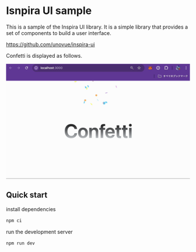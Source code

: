 # Isnpira UI sample

This is a sample of the Inspira UI library. It is a simple library that provides a set of components to build a user interface.

https://github.com/unovue/inspira-ui

Confetti is displayed as follows.

![confetti](docs/confetti.gif)

## Quick start

install dependencies

```bash
npm ci
```

run the development server

```bash:
npm run dev
```
